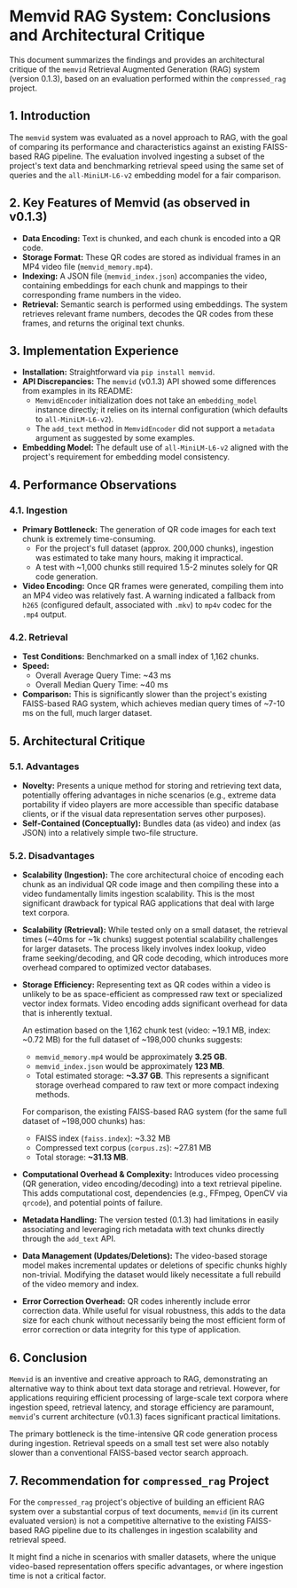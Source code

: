 # Memvid RAG System: Conclusions and Architectural Critique

This document summarizes the findings and provides an architectural critique of the `memvid` Retrieval Augmented Generation (RAG) system (version 0.1.3), based on an evaluation performed within the `compressed_rag` project.

## 1. Introduction

The `memvid` system was evaluated as a novel approach to RAG, with the goal of comparing its performance and characteristics against an existing FAISS-based RAG pipeline. The evaluation involved ingesting a subset of the project's text data and benchmarking retrieval speed using the same set of queries and the `all-MiniLM-L6-v2` embedding model for a fair comparison.

## 2. Key Features of Memvid (as observed in v0.1.3)

- **Data Encoding:** Text is chunked, and each chunk is encoded into a QR code.
- **Storage Format:** These QR codes are stored as individual frames in an MP4 video file (`memvid_memory.mp4`).
- **Indexing:** A JSON file (`memvid_index.json`) accompanies the video, containing embeddings for each chunk and mappings to their corresponding frame numbers in the video.
- **Retrieval:** Semantic search is performed using embeddings. The system retrieves relevant frame numbers, decodes the QR codes from these frames, and returns the original text chunks.

## 3. Implementation Experience

- **Installation:** Straightforward via `pip install memvid`.
- **API Discrepancies:** The `memvid` (v0.1.3) API showed some differences from examples in its README:
    - `MemvidEncoder` initialization does not take an `embedding_model` instance directly; it relies on its internal configuration (which defaults to `all-MiniLM-L6-v2`).
    - The `add_text` method in `MemvidEncoder` did not support a `metadata` argument as suggested by some examples.
- **Embedding Model:** The default use of `all-MiniLM-L6-v2` aligned with the project's requirement for embedding model consistency.

## 4. Performance Observations

### 4.1. Ingestion

- **Primary Bottleneck:** The generation of QR code images for each text chunk is extremely time-consuming. 
    - For the project's full dataset (approx. 200,000 chunks), ingestion was estimated to take many hours, making it impractical.
    - A test with ~1,000 chunks still required 1.5-2 minutes solely for QR code generation.
- **Video Encoding:** Once QR frames were generated, compiling them into an MP4 video was relatively fast. A warning indicated a fallback from `h265` (configured default, associated with `.mkv`) to `mp4v` codec for the `.mp4` output.

### 4.2. Retrieval

- **Test Conditions:** Benchmarked on a small index of 1,162 chunks.
- **Speed:** 
    - Overall Average Query Time: ~43 ms
    - Overall Median Query Time: ~40 ms
- **Comparison:** This is significantly slower than the project's existing FAISS-based RAG system, which achieves median query times of ~7-10 ms on the full, much larger dataset.

## 5. Architectural Critique

### 5.1. Advantages

- **Novelty:** Presents a unique method for storing and retrieving text data, potentially offering advantages in niche scenarios (e.g., extreme data portability if video players are more accessible than specific database clients, or if the visual data representation serves other purposes).
- **Self-Contained (Conceptually):** Bundles data (as video) and index (as JSON) into a relatively simple two-file structure.

### 5.2. Disadvantages

- **Scalability (Ingestion):** The core architectural choice of encoding each chunk as an individual QR code image and then compiling these into a video fundamentally limits ingestion scalability. This is the most significant drawback for typical RAG applications that deal with large text corpora.
- **Scalability (Retrieval):** While tested only on a small dataset, the retrieval times (~40ms for ~1k chunks) suggest potential scalability challenges for larger datasets. The process likely involves index lookup, video frame seeking/decoding, and QR code decoding, which introduces more overhead compared to optimized vector databases.
- **Storage Efficiency:** Representing text as QR codes within a video is unlikely to be as space-efficient as compressed raw text or specialized vector index formats. Video encoding adds significant overhead for data that is inherently textual.

  An estimation based on the 1,162 chunk test (video: ~19.1 MB, index: ~0.72 MB) for the full dataset of ~198,000 chunks suggests:
  - `memvid_memory.mp4` would be approximately **3.25 GB**.
  - `memvid_index.json` would be approximately **123 MB**.
  - Total estimated storage: **~3.37 GB**.
  This represents a significant storage overhead compared to raw text or more compact indexing methods.

  For comparison, the existing FAISS-based RAG system (for the same full dataset of ~198,000 chunks) has:
  - FAISS index (`faiss.index`): ~3.32 MB
  - Compressed text corpus (`corpus.zs`): ~27.81 MB
  - Total storage: **~31.13 MB**.
- **Computational Overhead & Complexity:** Introduces video processing (QR generation, video encoding/decoding) into a text retrieval pipeline. This adds computational cost, dependencies (e.g., FFmpeg, OpenCV via `qrcode`), and potential points of failure.
- **Metadata Handling:** The version tested (0.1.3) had limitations in easily associating and leveraging rich metadata with text chunks directly through the `add_text` API.
- **Data Management (Updates/Deletions):** The video-based storage model makes incremental updates or deletions of specific chunks highly non-trivial. Modifying the dataset would likely necessitate a full rebuild of the video memory and index.
- **Error Correction Overhead:** QR codes inherently include error correction data. While useful for visual robustness, this adds to the data size for each chunk without necessarily being the most efficient form of error correction or data integrity for this type of application.

## 6. Conclusion

`Memvid` is an inventive and creative approach to RAG, demonstrating an alternative way to think about text data storage and retrieval. However, for applications requiring efficient processing of large-scale text corpora where ingestion speed, retrieval latency, and storage efficiency are paramount, `memvid`'s current architecture (v0.1.3) faces significant practical limitations.

The primary bottleneck is the time-intensive QR code generation process during ingestion. Retrieval speeds on a small test set were also notably slower than a conventional FAISS-based vector search approach.

## 7. Recommendation for `compressed_rag` Project

For the `compressed_rag` project's objective of building an efficient RAG system over a substantial corpus of text documents, `memvid` (in its current evaluated version) is not a competitive alternative to the existing FAISS-based RAG pipeline due to its challenges in ingestion scalability and retrieval speed.

It might find a niche in scenarios with smaller datasets, where the unique video-based representation offers specific advantages, or where ingestion time is not a critical factor.
